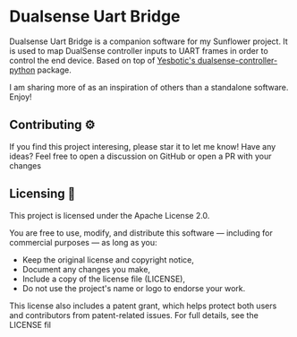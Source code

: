 # Dualsense Uart Bridge

Dualsense Uart Bridge is a companion software for my Sunflower project. It is used to map DualSense controller inputs to UART frames in order to control the end device. Based on top of [Yesbotic's dualsense-controller-python](https://github.com/yesbotics/dualsense-controller-python) package.

I am sharing more of as an inspiration of others than a standalone software. Enjoy!

## Contributing ⚙️

If you find this project interesing, please star it to let me know!
Have any ideas? Feel free to open a discussion on GitHub or open a PR with your changes

## Licensing 📄

This project is licensed under the Apache License 2.0.

You are free to use, modify, and distribute this software — including for commercial purposes — as long as you:
- Keep the original license and copyright notice,
- Document any changes you make,
- Include a copy of the license file (LICENSE),
- Do not use the project's name or logo to endorse your work.

This license also includes a patent grant, which helps protect both users and contributors from patent-related issues.
For full details, see the LICENSE fil